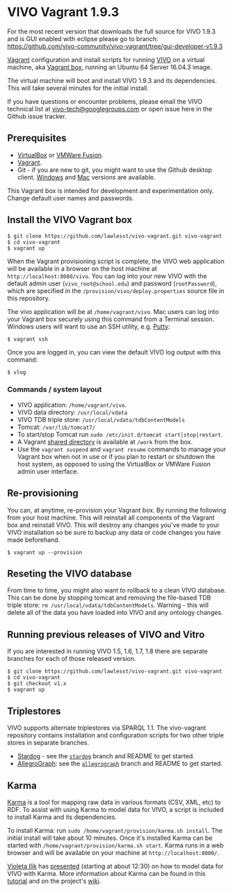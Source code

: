 
# VIVO Vagrant 1.9.3

For the most recent version that downloads the full source for VIVO 1.9.3 and is GUI enabled with eclipse please go to branch: https://github.com/vivo-community/vivo-vagrant/tree/gui-developer-v1.9.3

[Vagrant](http://www.vagrantup.com/) configuration and install scripts for running [VIVO](http://vivoweb.org) on a virtual machine, aka [Vagrant box](http://docs.vagrantup.com/v2/boxes.html), running an Ubuntu 64 Server 16.04.3 image.

The virtual machine will boot and install VIVO 1.9.3 and its dependencies.  This will take several minutes for the initial install.

If you have questions or encounter problems, please email the VIVO technical list at [vivo-tech@googlegroups.com](https://groups.google.com/forum/#!forum/vivo-tech) or open issue here in the Github issue tracker.

## Prerequisites
 * [VirtualBox](https://www.virtualbox.org/) or [VMWare Fusion](http://www.vmware.com/products/fusion).
 * [Vagrant](https://docs.vagrantup.com/v2/installation/index.html).
 * Git - if you are new to git, you might want to use the Github desktop client. [Windows](http://windows.github.com/) and [Mac](http://mac.github.com/) versions are available.

This Vagrant box is intended for development and experimentation only.  Change default user names and passwords.

## Install the VIVO Vagrant box

~~~
$ git clone https://github.com/lawlesst/vivo-vagrant.git vivo-vagrant
$ cd vivo-vagrant
$ vagrant up
~~~

When the Vagrant provisioning script is complete, the VIVO web application will be available in a browser on the host machine at `http://localhost:8080/vivo`.  You can log into your new VIVO with the default admin user (`vivo_root@school.edu`) and password (`rootPassword`), which are specified in the `/provision/vivo/deploy.properties` source file in this repository.

The vivo application will be at `/home/vagrant/vivo`. Mac users can log into your Vagrant box securely using this command from a Terminal session.  Windows users will want to use an SSH utility, e.g. [Putty](http://www.chiark.greenend.org.uk/~sgtatham/putty/download.html):

~~~
$ vagrant ssh
~~~

Once you are logged in, you can view the default VIVO log output with this command:

~~~
$ vlog
~~~

### Commands / system layout
 * VIVO application: `/home/vagrant/vivo`.
 * VIVO data directory: `/usr/local/vdata`
 * VIVO TDB triple store: `/usr/local/vdata/tdbContentModels`
 * Tomcat: `/var/lib/tomcat7/`
 * To start/stop Tomcat run `sudo /etc/init.d/tomcat start|stop|restart`.
 * A Vagrant [shared directory](http://docs.vagrantup.com/v2/synced-folders/) is available at `/work` from the box.
 * Use the `vagrant suspend` and `vagrant resume` commands to manage your Vagrant box when not in use or if you plan to restart or shutdown the host system, as opposed to using the VirtualBox or VMWare Fusion admin user interface.
 
## Re-provisioning

You can, at anytime, re-provision your Vagrant box.  By running the following from your host machine.  This will reinstall all components of the Vagrant box and reinstall VIVO.  This will destroy any changes you've made to your VIVO installation so be sure to backup any data or code changes you have made beforehand.

 ~~~
 $ vagrant up --provision
 ~~~
 
## Reseting the VIVO database
From time to time, you might also want to rollback to a clean VIVO database. This can be done by stopping tomcat and removing the file-based TDB triple store: `rm /usr/local/vdata/tdbContentModels`. Warning - this will delete all of the data you have loaded into VIVO and any ontology changes.

 
## Running previous releases of VIVO and Vitro
If you are interested in running VIVO 1.5, 1.6, 1.7, 1.8 there are separate branches for each of those released version.
 ~~~
 $ git clone https://github.com/lawlesst/vivo-vagrant.git vivo-vagrant
 $ cd vivo-vagrant
 $ git checkout v1.x
 $ vagrant up
 ~~~

## Triplestores

VIVO supports alternate triplestores via SPARQL 1.1.  The vivo-vagrant repository contains installation and configuration scripts for two other triple stores in separate branches.  

 * [Stardog](http://stardog.com) - see the [`stardog`](https://github.com/lawlesst/vivo-vagrant/tree/stardog) branch and README to get started.  
 * [AllegroGraph](http://franz.com/agraph/allegrograph/): see the [`allegrograph`](https://github.com/lawlesst/vivo-vagrant/tree/allegrograph) branch and README to get started.  


## Karma
[Karma](http://www.isi.edu/integration/karma/) is a tool for mapping raw data in various formats (CSV, XML, etc) to RDF.  To assist with using Karma to model data for VIVO, a script is included to install Karma and its dependencies.  

To install Karma: run `sudo /home/vagrant/provision/karma.sh install`.  The initial install will take about 10 minutes.  Once it's installed Karma can be started with `/home/vagrant/provision/karma.sh start`.  Karma runs in a web browser and will be available on your machine at `http://localhost:8000/`.

[Violeta Ilik](https://twitter.com/violetailik) has [presented](https://www.youtube.com/watch?v=aBLHGzui0_s) (starting at about 12:30) on how to model data for VIVO with Karma.  More information about Karma can be found in this [tutorial](https://github.com/InformationIntegrationGroup/karma-step-by-step) and on the project's [wiki](https://github.com/InformationIntegrationGroup/Web-Karma/wiki).  
